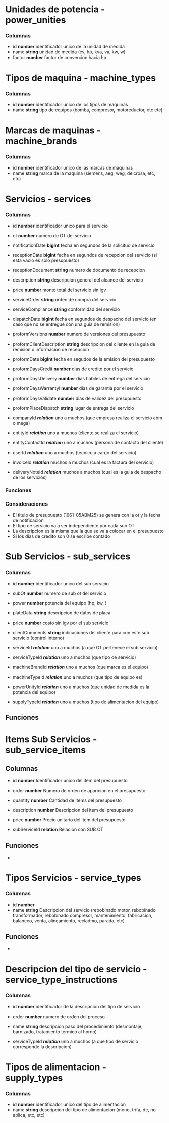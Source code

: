 # Unidades de potencia - power_unities
### Columnas
- id **number** identificador unico de la unidad de medida
- name **string** unidad de medida (cv, hp, kva, va, kw, w)
- factor **number** factor de convercion hacia hp

# Tipos de maquina - machine_types
### Columnas
- id **number** identificador unico de los tipos de maquinas
- name **string** tipo de equipos (bomba, compresor, motoreductor, etc etc)

# Marcas de maquinas - machine_brands
### Columnas 
- id **number** identificador unico de las marcas de maquinas
- name **string** marca de la maquina (siemens, aeg, weg, delcrosa, etc, etc)

# Servicios - services
### Columnas
- id **number** identificador unico para el servicio
- ot **number** numero de OT del servicio
- notificationDate **bigInt** fecha en segundos de la solicitud de servicio
- receptionDate **bigInt** fecha en segundos de recepcion del servicio (si esta vacio es solo presupuesto)
- receptionDocument **string** numero de documento de recepcion
- description **string** descripcion general del alcance del servicio
- price **number** monto total del servicio sin igv
- serviceOrder **string** orden de compra del servicio
- serviceCompliance **string** conformidad del servicio
- dispatchDate **bigInt** fecha en segundos de despacho del servicio (en caso que no se entregue con una guia de remision)
- proformVersions **number** numero de versiones del presupuesto
- proformClientDescription **string** descripcion del cliente en la guia de remision o informacion de recepcion
- proformDate **bigInt** fecha en segudos de la emision del presupuesto
- proformDaysCredit **number** dias de credito por el servicio
- proformDaysDelivery **number** dias habiles de entrega del servicio
- proformDaysWarrantyl **number** dias de garantia por el servicio
- proformDaysValidate **number** dias de validez del presupuesto
- proformPlaceDispatch **string** lugar de entrega del servicio
 
- companyId ***relation*** uno a muchos (que empresa realiza el servicio abm o mega)
- entityId ***relation*** uno a muchos (cliente se realiza el servicio)
- entityContactId ***relation*** uno a muchos (persona de contacto del cliente)
- userId ***relation*** uno a muchos (tecnico a cargo del servicio)
- invoiceId ***relation*** muchos a muchos (cual es la factura del servicio)
- deliveryNoteId ***relation*** muchos a muchos (cual es la guia de despacho de los servicios)


### Funciones

### Consideraciones
- El titulo de presupuesto (1961-05ABM25) se genera con la ot y la fecha de notificacion
- El tipo de servicio va a ser independiente por cada sub OT
- La descripcion es la misma que la que se va a colocar en el presupuesto
- Si los dias de credito son 0 se escribe contado



# Sub Servicios - sub_services
### Columnas
- id **number** identificador unico del sub servicio
- subOt **number** numero de sub ot del servicio
- power **number** potencia del equipo (hp, kw, )
- plateData **string** descripcion de datos de placa
- price **number** costo sin igv por el sub servicio
- clientComments **string** indicaciones del cliente para con este sub servicio (control interno) 

- serviceId ***relation*** uno a muchos (a que OT pertenece el sub servicio)
- serviceTypeId ***relation*** uno a muchos (que tipo de servicio)
- machineBrandId ***relation*** uno a muchos (que marca es el equipo)
- machineTypeId ***relation*** uno a muchos (que tipo de equipo es)
- powerUnityId ***relation*** uno a muchos (que unidad de medida es la potencia del equipo)
- supplyTypeId ***relation*** uno a muchos (tipo de alimentacion del equipo)

## Funciones



# Items Sub Servicios - sub_service_items
## Columnas
- id **number** Identificador unico del item del presupuesto
- order **number** Numero de orden de aparicion en el presupuesto
- quantity **number** Cantidad de items del presupuesto
- description **number** Descripcion del item del presupuesto
- price **number** Precio unitario del item del presupuesto

- subServiceId **relation** Relacion con SUB OT


## Funciones
- 

# Tipos Servicios - service_types
### Columnas
- id **number**
- name **string** Descripcion del servicio (rebobinado motor, rebobinado transformador, rebobinado compresor, mantenimiento, fabricacion, balanceo, venta, alineamiento, recladmo, parada, etc)

## Funciones
-

# Descripcion del tipo de servicio - service_type_instructions
### Columnas
- id **number** identificador de la descripcion del tipo de servicio
- order **number** numero de orden del proceso
- name **string** descripcion paso del procedimiento (desmontaje, barnizado, tratamiento termico al horno)

- serviceTypeId ***relation*** uno a muchos (a que tipo de servicio corresponde la descripcion)

# Tipos de alimentacion - supply_types
### Columnas
- id **number** identificador unico del tipo de alimentacion
- name **string** descripcion del tipo de alimentacion (mono, trifa, dc, no aplica, etc, etc)

